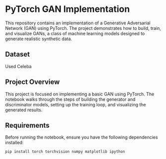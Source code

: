 
# PyTorch GAN Implementation

This repository contains an implementation of a Generative Adversarial Network (GAN) using PyTorch. The project demonstrates how to build, train, and visualize GANs, a class of machine learning models designed to generate realistic synthetic data.

## Dataset
Used Celeba

## Project Overview

This project is focused on implementing a basic GAN using PyTorch. The notebook walks through the steps of building the generator and discriminator models, setting up the training loop, and visualizing the generated results.

## Requirements

Before running the notebook, ensure you have the following dependencies installed:

```bash
pip install torch torchvision numpy matplotlib ipython
